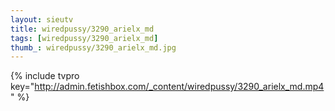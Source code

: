 ```yaml
--- 
layout: sieutv
title: wiredpussy/3290_arielx_md
tags: [wiredpussy/3290_arielx_md]
thumb_: wiredpussy/3290_arielx_md.jpg
---
```

{% include tvpro key="http://admin.fetishbox.com/_content/wiredpussy/3290_arielx_md.mp4" %} 
